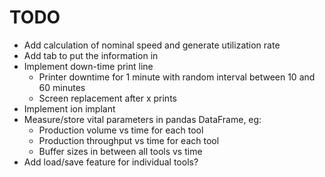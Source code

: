 TODO
====

- Add calculation of nominal speed and generate utilization rate
- Add tab to put the information in
- Implement down-time print line
  - Printer downtime for 1 minute with random interval between 10 and 60 minutes
  - Screen replacement after x prints
- Implement ion implant
- Measure/store vital parameters in pandas DataFrame, eg:
  - Production volume vs time for each tool
  - Production throughput vs time for each tool
  - Buffer sizes in between all tools vs time
- Add load/save feature for individual tools?
